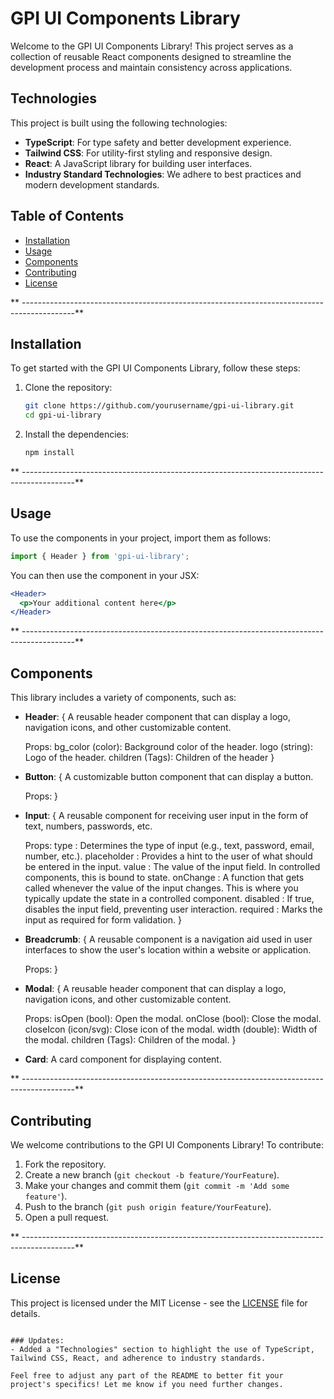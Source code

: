 # GPI UI Components Library

Welcome to the GPI UI Components Library! This project serves as a collection of reusable React components designed to streamline the development process and maintain consistency across applications.

## Technologies

This project is built using the following technologies:

- **TypeScript**: For type safety and better development experience.
- **Tailwind CSS**: For utility-first styling and responsive design.
- **React**: A JavaScript library for building user interfaces.
- **Industry Standard Technologies**: We adhere to best practices and modern development standards.

## Table of Contents

- [Installation](#installation)
- [Usage](#usage)
- [Components](#components)
- [Contributing](#contributing)
- [License](#license)


** -------------------------------------------------------------------------------------------**


## Installation

To get started with the GPI UI Components Library, follow these steps:

1. Clone the repository:
   ```bash
   git clone https://github.com/yourusername/gpi-ui-library.git
   cd gpi-ui-library
   ```

2. Install the dependencies:
   ```bash
   npm install
   ```

** -------------------------------------------------------------------------------------------**


## Usage

To use the components in your project, import them as follows:

```javascript
import { Header } from 'gpi-ui-library';
```

You can then use the component in your JSX:

```jsx
<Header>
  <p>Your additional content here</p>
</Header>
```


** -------------------------------------------------------------------------------------------**


## Components

This library includes a variety of components, such as:

- **Header**: {
   A reusable header component that can display a logo, navigation icons, and other customizable content.

   Props:
      bg_color (color): Background color of the header.
      logo (string): Logo of the header.
      children (Tags): Children of the header
}

- **Button**: {
   A customizable button component that can display a button.

   Props:
}

- **Input**: {
   A reusable component for receiving user input in the form of text, numbers, passwords, etc.

   Props: 
      type : Determines the type of input (e.g., text, password, email, number, etc.).
      placeholder : Provides a hint to the user of what should be entered in the input.
      value : The value of the input field. In controlled components, this is bound to state.
      onChange : A function that gets called whenever the value of the input changes. This is where you typically update the state in a controlled component.
      disabled : If true, disables the input field, preventing user interaction.
      required : Marks the input as required for form validation.
}

- **Breadcrumb**: {
   A reusable component is a navigation aid used in user interfaces to show the user's location within a website or application.

   Props:
}

- **Modal**: {
   A reusable header component that can display a logo, navigation icons, and other customizable content.

   Props:
      isOpen (bool): Open the modal.
      onClose (bool): Close the modal.
      closeIcon (icon/svg): Close icon of the modal.
      width (double): Width of the modal.
      children (Tags): Children of the modal.
}

- **Card**: A card component for displaying content.


** -------------------------------------------------------------------------------------------**

## Contributing

We welcome contributions to the GPI UI Components Library! To contribute:

1. Fork the repository.
2. Create a new branch (`git checkout -b feature/YourFeature`).
3. Make your changes and commit them (`git commit -m 'Add some feature'`).
4. Push to the branch (`git push origin feature/YourFeature`).
5. Open a pull request.



** -------------------------------------------------------------------------------------------**

## License

This project is licensed under the MIT License - see the [LICENSE](LICENSE) file for details.

```

### Updates:
- Added a "Technologies" section to highlight the use of TypeScript, Tailwind CSS, React, and adherence to industry standards.

Feel free to adjust any part of the README to better fit your project's specifics! Let me know if you need further changes.
